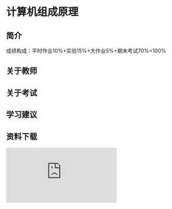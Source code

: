 
# 计算机组成原理

## 简介

成绩构成：平时作业10%+实验15%+大作业5%+期末考试70%=100%

## 关于教师

## 关于考试

## 学习建议

## 资料下载

![](https://gh.hitcs.cc/https://raw.githubusercontent.com/HIT-OpenCS/CS_Courses/main/公共课程/计算机组成原理/file.md ":include")
